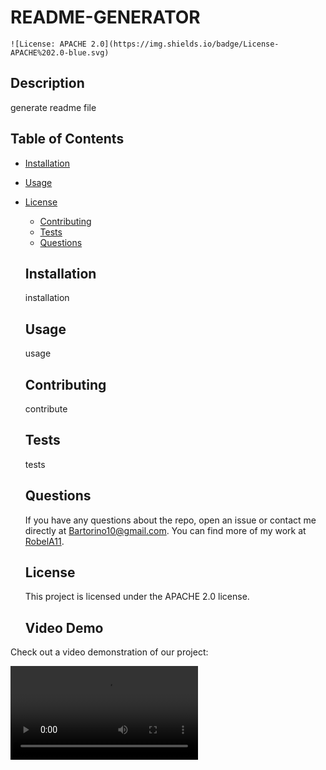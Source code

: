 # README-GENERATOR
    ![License: APACHE 2.0](https://img.shields.io/badge/License-APACHE%202.0-blue.svg)
  
  ## Description
  
  generate readme file
  
  ## Table of Contents
  
  * [Installation](#installation)
  * [Usage](#usage)
  
* [License](#license)

  * [Contributing](#contributing)
  * [Tests](#tests)
  * [Questions](#questions)
  
  ## Installation
  
  installation
  
  ## Usage
  
  usage
  
  ## Contributing
  
  contribute
  
  ## Tests
  
  tests
  
  ## Questions
  
  If you have any questions about the repo, open an issue or contact me directly at Bartorino10@gmail.com. You can find more of my work at [RobelA11](https://github.com/RobelA11/).
  
  ## License
  
  This project is licensed under the APACHE 2.0 license.


  ## Video Demo

Check out a video demonstration of our project:

![Watch the video](/assets/new-generator.mov)

  
  